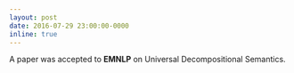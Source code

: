 ```yaml
---
layout: post
date: 2016-07-29 23:00:00-0000
inline: true
---
```


A paper was accepted to **EMNLP** on Universal Decompositional Semantics.

